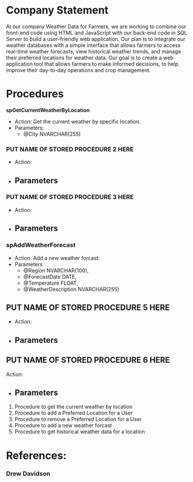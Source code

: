 # **Company Statement**
At our company Weather Data for Farmers, we are working to combine our front-end code using HTML and JavaScript with our back-end code in SQL Server to build a user-friendly web application. Our plan is to integrate our weather databases with a simple interface that allows farmers to access real-time weather forecasts, view historical weather trends, and manage their preferred locations for weather data. Our goal is to create a web application tool that allows farmers to make informed decisions, to help improve their day-to-day operations and crop management.

# **Procedures**

**spGetCurrentWeatherByLocation**
- Action: Get the current weather by specific location.
- Parameters:
  - @City NVARCHAR(255)

### **PUT NAME OF STORED PROCEDURE 2 HERE**
- Action:
- Parameters
  - 

### **PUT NAME OF STORED PROCEDURE 3 HERE**
- Action: 
- Parameters 
  - 

### **spAddWeatherForecast**
- Action: Add a new weather forcast.
- Parameters
   - @Region NVARCHAR(100),
   - @ForecastDate DATE,
   - @Temperature FLOAT,
   - @WeatherDescription NVARCHAR(255)

## **PUT NAME OF STORED PROCEDURE 5 HERE**
- Action:
- Parameters
  -

## **PUT NAME OF STORED PROCEDURE 6 HERE**
Action:
- Parameters
  - 

1. Procedure to get the current weather by location
2. Procedure to add a Preferred Location for a User
3. Procedure to remove a Preferred Location for a User
4. Procedure to add a new weather forcast
5. Procedure to get historical weather data for a location
   

# **References:**

### Drew Davidson 


